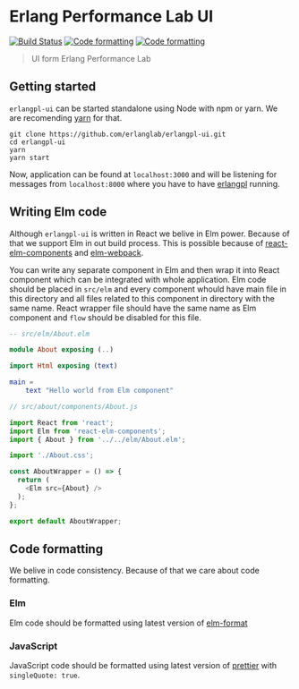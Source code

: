 # Erlang Performance Lab UI
[![Build Status](https://travis-ci.org/erlanglab/erlangpl-ui.svg?branch=master)](https://travis-ci.org/erlanglab/erlangpl-ui)
[![Code formatting](https://img.shields.io/badge/code%20formatting-prettier-ff69b4.svg)](https://github.com/prettier/prettier)
[![Code formatting](https://img.shields.io/badge/code%20formatting-elm--format-ff69b4.svg)](https://github.com/avh4/elm-format)

> UI form Erlang Performance Lab

## Getting started

`erlangpl-ui` can be started standalone using Node with npm or yarn.
We are recomending [yarn](https://yarnpkg.com/lang/en/) for that.

```shell
git clone https://github.com/erlanglab/erlangpl-ui.git
cd erlangpl-ui
yarn
yarn start
```

Now, application can be found at `localhost:3000` and will be listening for messages from `localhost:8000` where you have to have [erlangpl](https://github.com/erlanglab/erlangpl) running. 

## Writing Elm code

Although `erlangpl-ui` is written in React we belive in Elm power. Because of that we support Elm in out build process.
This is possible because of [react-elm-components](https://github.com/evancz/react-elm-components) and [elm-webpack](https://github.com/elm-community/elm-webpack-loader). 

You can write any separate component in Elm and then wrap it into React component which can be integrated with whole application. Elm code should be placed in `src/elm` and every component whould have main file in this directory and all files related to this component in directory with the same name. React wrapper file should have the same name as Elm component and `flow` should be disabled for this file.

```elm
-- src/elm/About.elm

module About exposing (..)

import Html exposing (text)

main =
    text "Hello world from Elm component"
```


```javascript
// src/about/components/About.js

import React from 'react';
import Elm from 'react-elm-components';
import { About } from '../../elm/About.elm';

import './About.css';

const AboutWrapper = () => {
  return (
    <Elm src={About} />
  );
};

export default AboutWrapper;
```

## Code formatting
We belive in code consistency. Because of that we care about code formatting.

### Elm
Elm code should be formatted using latest version of [elm-format](https://github.com/avh4/elm-format)

### JavaScript
JavaScript code should be formatted using latest version of [prettier](https://github.com/prettier/prettier) with `singleQuote: true`.
